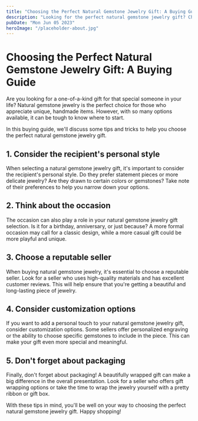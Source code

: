 ```yaml
---
title: "Choosing the Perfect Natural Gemstone Jewelry Gift: A Buying Guide"
description: "Looking for the perfect natural gemstone jewelry gift? Check out our buying guide to help you make the best purchase."
pubDate: "Mon Jun 05 2023"
heroImage: "/placeholder-about.jpg"
---
```


# Choosing the Perfect Natural Gemstone Jewelry Gift: A Buying Guide

Are you looking for a one-of-a-kind gift for that special someone in your life? Natural gemstone jewelry is the perfect choice for those who appreciate unique, handmade items. However, with so many options available, it can be tough to know where to start. 

In this buying guide, we&#39;ll discuss some tips and tricks to help you choose the perfect natural gemstone jewelry gift.

## 1. Consider the recipient&#39;s personal style

When selecting a natural gemstone jewelry gift, it&#39;s important to consider the recipient&#39;s personal style. Do they prefer statement pieces or more delicate jewelry? Are they drawn to certain colors or gemstones? Take note of their preferences to help you narrow down your options.

## 2. Think about the occasion

The occasion can also play a role in your natural gemstone jewelry gift selection. Is it for a birthday, anniversary, or just because? A more formal occasion may call for a classic design, while a more casual gift could be more playful and unique.

## 3. Choose a reputable seller

When buying natural gemstone jewelry, it&#39;s essential to choose a reputable seller. Look for a seller who uses high-quality materials and has excellent customer reviews. This will help ensure that you&#39;re getting a beautiful and long-lasting piece of jewelry.

## 4. Consider customization options

If you want to add a personal touch to your natural gemstone jewelry gift, consider customization options. Some sellers offer personalized engraving or the ability to choose specific gemstones to include in the piece. This can make your gift even more special and meaningful.

## 5. Don&#39;t forget about packaging

Finally, don&#39;t forget about packaging! A beautifully wrapped gift can make a big difference in the overall presentation. Look for a seller who offers gift wrapping options or take the time to wrap the jewelry yourself with a pretty ribbon or gift box.

With these tips in mind, you&#39;ll be well on your way to choosing the perfect natural gemstone jewelry gift. Happy shopping!